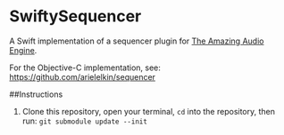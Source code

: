 # SwiftySequencer
A Swift implementation of a sequencer plugin for [The Amazing Audio Engine](https://github.com/TheAmazingAudioEngine/TheAmazingAudioEngine).

For the Objective-C implementation, see: https://github.com/arielelkin/sequencer 


##Instructions
1. Clone this repository, open your terminal, `cd` into the repository, then run:
`git submodule update --init`
